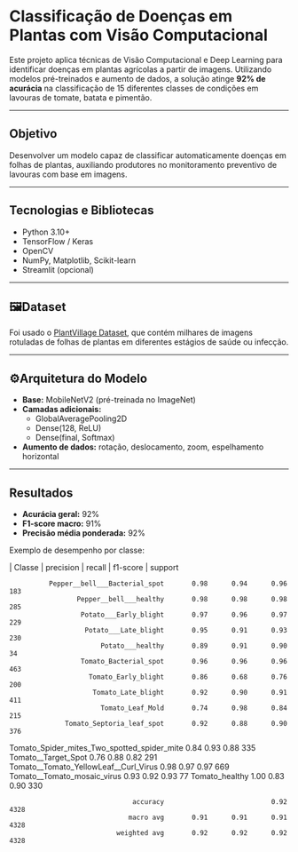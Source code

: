 # Classificação de Doenças em Plantas com Visão Computacional

Este projeto aplica técnicas de Visão Computacional e Deep Learning para identificar doenças em plantas agrícolas a partir de imagens. Utilizando modelos pré-treinados e aumento de dados, a solução atinge **92% de acurácia** na classificação de 15 diferentes classes de condições em lavouras de tomate, batata e pimentão.

---

## Objetivo

Desenvolver um modelo capaz de classificar automaticamente doenças em folhas de plantas, auxiliando produtores no monitoramento preventivo de lavouras com base em imagens.

---

## Tecnologias e Bibliotecas

- Python 3.10+
- TensorFlow / Keras
- OpenCV
- NumPy, Matplotlib, Scikit-learn
- Streamlit (opcional)

---

## 🖼Dataset

Foi usado o [PlantVillage Dataset](https://www.kaggle.com/datasets/emmarex/plantdisease), que contém milhares de imagens rotuladas de folhas de plantas em diferentes estágios de saúde ou infecção.

---

## ⚙Arquitetura do Modelo

- **Base:** MobileNetV2 (pré-treinada no ImageNet)
- **Camadas adicionais:**
  - GlobalAveragePooling2D
  - Dense(128, ReLU)
  - Dense(final, Softmax)
- **Aumento de dados:** rotação, deslocamento, zoom, espelhamento horizontal

---

## Resultados

- **Acurácia geral:** 92%
- **F1-score macro:** 91%
- **Precisão média ponderada:** 92%

Exemplo de desempenho por classe:

|  Classe                                 |  precision  |  recall |  f1-score  | support

              Pepper__bell___Bacterial_spot       0.98      0.94      0.96       183
                     Pepper__bell___healthy       0.98      0.98      0.98       285
                      Potato___Early_blight       0.97      0.96      0.97       229
                       Potato___Late_blight       0.95      0.91      0.93       230
                           Potato___healthy       0.89      0.91      0.90        34
                      Tomato_Bacterial_spot       0.96      0.96      0.96       463
                        Tomato_Early_blight       0.86      0.68      0.76       200
                         Tomato_Late_blight       0.92      0.90      0.91       411
                           Tomato_Leaf_Mold       0.74      0.98      0.84       215
                  Tomato_Septoria_leaf_spot       0.92      0.88      0.90       376
Tomato_Spider_mites_Two_spotted_spider_mite       0.84      0.93      0.88       335
                        Tomato__Target_Spot       0.76      0.88      0.82       291
      Tomato__Tomato_YellowLeaf__Curl_Virus       0.98      0.97      0.97       669
                Tomato__Tomato_mosaic_virus       0.93      0.92      0.93        77
                             Tomato_healthy       1.00      0.83      0.90       330

                                   accuracy                           0.92      4328
                                  macro avg       0.91      0.91      0.91      4328
                               weighted avg       0.92      0.92      0.92      4328





